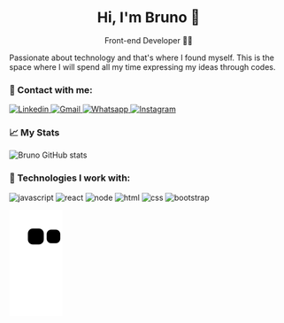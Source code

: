 <h1 align="center" style="font-size: 26px;"> Hi, I'm Bruno 👋 </h1>

<p align="center" style="font-size: 14px;"> Front-end Developer 👩‍💻</p>

<p>
    Passionate about technology and that's where I found myself. This is the space where I will spend all my time
    expressing my ideas through codes.
</p>
<h3> 📲 Contact with me: </h3>
<div>
    <a href="https://www.linkedin.com/in/brunovinicuss/" target="_blank">
        <img src="https://img.shields.io/badge/LinkedIn-0077B5?style=for-the-badge&logo=linkedin&logoColor=white" alt="Linkedin">
    </a>
    <a href="mailto:brunooliver368@gmail.com" target="_blank">
        <img src="https://img.shields.io/badge/Gmail-D14836?style=for-the-badge&logo=gmail&logoColor=white" alt="Gmail">
    </a>
    <a href="https://wa.me/message/ALAX5QMO37C2F1" target="_blank">
        <img src="https://img.shields.io/badge/WhatsApp-25D366?style=for-the-badge&logo=whatsapp&logoColor=white" alt="Whatsapp">
    </a>
    <a href="https://www.instagram.com/brunowzz/" target="_blank">
        <img src="https://img.shields.io/badge/Instagram-E4405F?style=for-the-badge&logo=instagram&logoColor=white" alt="Instagram">
    </a>
</div>

<h3> 📈 My Stats</h3>

![Bruno GitHub stats](https://github-readme-stats.vercel.app/api?username=brunowzz&show_icons=true&theme=radical)

<h3>🔂 Technologies I work with:</h3>
<div>
    <img src="https://img.shields.io/badge/JavaScript-F7DF1E?style=for-the-badge&logo=javascript&logoColor=black" alt="javascript">
    <img src="https://img.shields.io/badge/React-20232A?style=for-the-badge&logo=react&logoColor=61DAFB" alt="react">
    <img src="https://img.shields.io/badge/Node.js-43853D?style=for-the-badge&logo=node.js&logoColor=white" alt="node">
    <img src="https://img.shields.io/badge/HTML5-E34F26?style=for-the-badge&logo=html5&logoColor=white" alt="html">
    <img src="https://img.shields.io/badge/CSS3-1572B6?style=for-the-badge&logo=css3&logoColor=white" alt="css">
    <img src="https://img.shields.io/badge/Bootstrap-563D7C?style=for-the-badge&logo=bootstrap&logoColor=white" alt="bootstrap">
  
</div>

![Snake animation](https://github.com/brunowzz/brunowzz/blob/output/github-contribution-grid-snake.svg)




